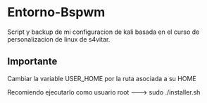 # Entorno-Bspwm
Script y backup de mi configuracion de kali basada en el curso de personalizacion de linux de s4vitar.

## Importante
Cambiar la variable USER_HOME por la ruta asociada a su HOME

Recomiendo ejecutarlo como usuario root ---> sudo ./installer.sh
